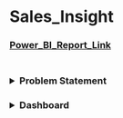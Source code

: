 # Sales_Insight
### [Power_BI_Report_Link](https://app.powerbi.com/reportEmbed?reportId=3d9572e1-9cc5-49d9-aac4-7322e2b04f93&groupId=797d8d77-60fc-40e0-b87e-b831b48a2c22&autoAuth=true&ctid=76a2ae5a-9f00-4f6b-95ed-5d33d77c4d61&config=eyJjbHVzdGVyVXJsIjoiaHR0cHM6Ly93YWJpLW5vcnRoLWV1cm9wZS1jLXByaW1hcnktcmVkaXJlY3QuYW5hbHlzaXMud2luZG93cy5uZXQvIn0%3D)

<h3>
  <br>
<details>
<summary>
  Problem Statement
</summary>
 <h6>
  AtliQ hardware is company which supply hardware to many clients. Company is facing issue with declining in sales so want to track the sales and insight.
  We need to create a power bi dashboard to provide sales insight
</h6
   </br>
</h3>

   
<h3>
<details>
<summary>
  Dashboard
</summary>
 <h6>
<ul>I have used MySQL Databse for the dataset</ul>
<ul>After cleaning and transforming the data  created dashboard for sale insight </ul>
  
   
  ![image](https://user-images.githubusercontent.com/70321164/148066695-02d82213-d092-4e10-870e-5658ddd9b615.png)
  ![image](https://user-images.githubusercontent.com/70321164/148066637-05809538-a858-4738-a7b9-1bbaa3cb02eb.png)
   
</h6
</h3>
